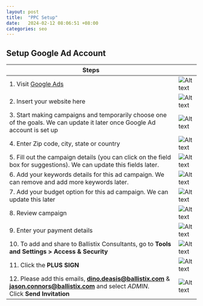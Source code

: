 ```yaml
---
layout: post
title:  "PPC Setup"
date:   2024-02-12 08:06:51 +08:00
categories: seo
---
```


## Setup Google Ad Account


| Steps    |  |
| -------- | ------- |
| 1. Visit [Google Ads](https://ads.google.com)  | ![Alt text](https://s3.us-east-1.amazonaws.com/static2.ballistixmail.com/ballistix/github/2024-02-12-ppc-setup/01.png)    |
| 2. Insert your website here  | ![Alt text](https://s3.us-east-1.amazonaws.com/static2.ballistixmail.com/ballistix/github/2024-02-12-ppc-setup/02.png)      |
| 3. Start making campaigns and temporarily choose one of the goals. We can update it later once Google Ad account is set up    |  ![Alt text](https://s3.us-east-1.amazonaws.com/static2.ballistixmail.com/ballistix/github/2024-02-12-ppc-setup/03.png)     |
| 4. Enter Zip code, city, state or country  | ![Alt text](https://s3.us-east-1.amazonaws.com/static2.ballistixmail.com/ballistix/github/2024-02-12-ppc-setup/04.png)      |
| 5. Fill out the campaign details (you can click on the field box for suggestions). We can update this fields later.    | ![Alt text](https://s3.us-east-1.amazonaws.com/static2.ballistixmail.com/ballistix/github/2024-02-12-ppc-setup/05.png)     |
| 6. Add your keywords details for this ad campaign. We can remove and add more keywords later.  | ![Alt text](https://s3.us-east-1.amazonaws.com/static2.ballistixmail.com/ballistix/github/2024-02-12-ppc-setup/06.png)      |
| 7. Add your budget option for this ad campaign. We can update this later    | ![Alt text](https://s3.us-east-1.amazonaws.com/static2.ballistixmail.com/ballistix/github/2024-02-12-ppc-setup/07.png)     |
| 8. Review campaign | ![Alt text](https://s3.us-east-1.amazonaws.com/static2.ballistixmail.com/ballistix/github/2024-02-12-ppc-setup/08.png)      |
| 9. Enter your payment details    | ![Alt text](https://s3.us-east-1.amazonaws.com/static2.ballistixmail.com/ballistix/github/2024-02-12-ppc-setup/09.png)     |
| 10. To add and share to Ballistix Consultants, go to **Tools and Settings >  Access & Security**  | ![Alt text](https://s3.us-east-1.amazonaws.com/static2.ballistixmail.com/ballistix/github/2024-02-12-ppc-setup/10.png)      |
| 11. Click the **PLUS SIGN**    | ![Alt text](https://s3.us-east-1.amazonaws.com/static2.ballistixmail.com/ballistix/github/2024-02-12-ppc-setup/11.png)     |
| 12.  Please add this emails, **dino.deasis@ballistix.com** & **jason.connors@ballistix.com** and select *ADMIN*. <br>Click **Send Invitation**     | ![Alt text](https://s3.us-east-1.amazonaws.com/static2.ballistixmail.com/ballistix/github/2024-02-12-ppc-setup/12.png)     |
